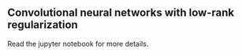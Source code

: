 ## Convolutional neural networks with low-rank regularization

Read the jupyter notebook for more details.
